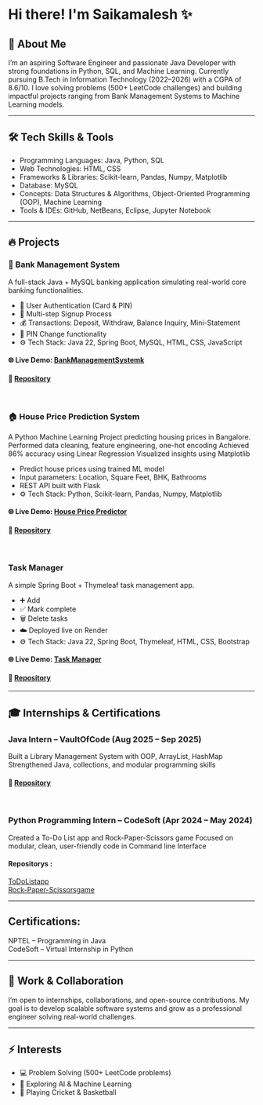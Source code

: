 # Hi there!  I'm Saikamalesh ✨

## 🚀 About Me

I’m an aspiring Software Engineer and passionate Java Developer with strong foundations in Python, SQL, and Machine Learning. Currently pursuing B.Tech in Information Technology (2022–2026) with a CGPA of 8.6/10.
I love solving problems (500+ LeetCode challenges) and building impactful projects ranging from Bank Management Systems to Machine Learning models.

---

## 🛠️ Tech Skills & Tools

- Programming Languages: Java, Python, SQL
- Web Technologies: HTML, CSS
- Frameworks & Libraries: Scikit-learn, Pandas, Numpy, Matplotlib
- Database: MySQL
- Concepts: Data Structures & Algorithms, Object-Oriented Programming (OOP), Machine Learning
- Tools & IDEs: GitHub, NetBeans, Eclipse, Jupyter Notebook

---

## 🔥 Projects

### 🏦 Bank Management System

A full-stack Java + MySQL banking application simulating real-world core banking functionalities.

- 🔐 User Authentication (Card & PIN)
- 📝 Multi-step Signup Process
- 💰 Transactions: Deposit, Withdraw, Balance Inquiry, Mini-Statement
- 🔄 PIN Change functionality
- ⚙️ Tech Stack: Java 22, Spring Boot, MySQL, HTML, CSS, JavaScript
#### 🌐 Live Demo: [BankManagementSystemk](https://royalbankbysk.netlify.app/)
#### 🔗 [Repository](https://github.com/saikamalesh415/BankManagementSystem)

<br>

### 🏠 House Price Prediction System

A Python Machine Learning Project predicting housing prices in Bangalore.
Performed data cleaning, feature engineering, one-hot encoding
Achieved 86% accuracy using Linear Regression
Visualized insights using Matplotlib

- Predict house prices using trained ML model
- Input parameters: Location, Square Feet, BHK, Bathrooms
- REST API built with Flask
- ⚙️ Tech Stack: Python, Scikit-learn, Pandas, Numpy, Matplotlib
####  🌐 Live Demo: [House Price Predictor](https://housepricepredictionbengalure.netlify.app/)
#### 🔗 [Repository](https://github.com/saikamalesh415/House-price-prediction) 

<br>

### Task Manager

A simple Spring Boot + Thymeleaf task management app.

- ➕ Add
- ✅ Mark complete
- 🗑️ Delete tasks
- ☁️ Deployed live on Render 
- ⚙️ Tech Stack: Java 22, Spring Boot, Thymeleaf, HTML, CSS, Bootstrap
####  🌐 Live Demo: [Task Manager](https://task-manager-z81e.onrender.com/)
#### 🔗 [Repository](https://github.com/saikamalesh415/task-manager) 

---

## 🎓 Internships & Certifications

### Java Intern – VaultOfCode (Aug 2025 – Sep 2025)

Built a Library Management System with OOP, ArrayList, HashMap
Strengthened Java, collections, and modular programming skills

#### 🔗 [Repository](https://github.com/saikamalesh415/JavaInternVaultOfCode)

<br>

### Python Programming Intern – CodeSoft (Apr 2024 – May 2024)

Created a To-Do List app and Rock-Paper-Scissors game
Focused on modular, clean, user-friendly code in Command line Interface

#### Repositorys : 
[ToDoListapp](https://github.com/saikamalesh415/codsoft_1)<br>
[Rock-Paper-Scissorsgame](https://github.com/saikamalesh415/codsoft_4)

---

## Certifications:

NPTEL – Programming in Java
<br>
CodeSoft – Virtual Internship in Python

---

## 🤝 Work & Collaboration

I’m open to internships, collaborations, and open-source contributions.
My goal is to develop scalable software systems and grow as a professional engineer solving real-world challenges.

---

## ⚡ Interests

- 💻 Problem Solving (500+ LeetCode problems)
- 🌿 Exploring AI & Machine Learning
- 🏏 Playing Cricket & Basketball

